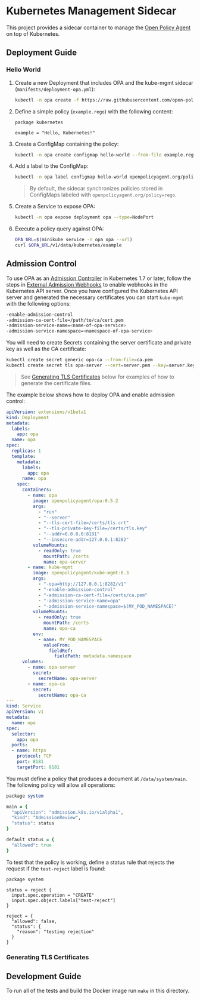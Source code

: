 # Kubernetes Management Sidecar

This project provides a sidecar container to manage the [Open Policy Agent](http://openpolicyagent.org) on top of Kubernetes.

## Deployment Guide

### Hello World

1. Create a new Deployment that includes OPA and the kube-mgmt sidecar (`manifests/deployment-opa.yml`):

    ```bash
    kubectl -n opa create -f https://raw.githubusercontent.com/open-policy-agent/kube-mgmt/master/manifests/deployment-opa.yml
    ```

1. Define a simple policy (`example.rego`) with the following content:

    ```
    package kubernetes

    example = "Hello, Kubernetes!"
    ```

1. Create a ConfigMap containing the policy:

    ```bash
    kubectl -n opa create configmap hello-world --from-file example.rego
    ```

1. Add a label to the ConfigMap:

    ```bash
    kubectl -n opa label configmap hello-world openpolicyagent.org/policy=rego
    ```

    > By default, the sidecar synchronizes policies stored in ConfigMaps labeled with `openpolicyagent.org/policy=rego`.

1. Create a Service to expose OPA:

    ```bash
    kubectl -n opa expose deployment opa --type=NodePort
    ```

1. Execute a policy query against OPA:

    ```bash
    OPA_URL=$(minikube service -n opa opa --url)
    curl $OPA_URL/v1/data/kubernetes/example
    ```

## Admission Control

To use OPA as an [Admission
Controller](https://kubernetes.io/docs/admin/admission-controllers/#what-are-they)
in Kubernetes 1.7 or later, follow the steps in [External Admission
Webhooks](https://kubernetes.io/docs/admin/extensible-admission-controllers/#external-admission-webhooks)
to enable webhooks in the Kubernetes API server. Once you have configured the
Kubernetes API server and generated the necessary certificates you can start
`kube-mgmt` with the following options:

```bash
-enable-admission-control
-admission-ca-cert-file=/path/to/ca/cert.pem
-admission-service-name=<name-of-opa-service>
-admission-service-namespace=<namespace-of-opa-service>
```

You will need to create Secrets containing the server certificate and private
key as well as the CA certificate:

```bash
kubectl create secret generic opa-ca --from-file=ca.pem
kubectl create secret tls opa-server --cert=server.pem --key=server.key
```

> See [Generating TLS Certificates](#generating-tls-certificates) below for
> examples of how to generate the certificate files.

The example below shows how to deploy OPA and enable admission control:

```yaml
apiVersion: extensions/v1beta1
kind: Deployment
metadata:
  labels:
    app: opa
  name: opa
spec:
  replicas: 1
  template:
    metadata:
      labels:
        app: opa
      name: opa
    spec:
      containers:
        - name: opa
          image: openpolicyagent/opa:0.5.2
          args:
            - "run"
            - "--server"
            - "--tls-cert-file=/certs/tls.crt"
            - "--tls-private-key-file=/certs/tls.key"
            - "--addr=0.0.0.0:8181"
            - "--insecure-addr=127.0.0.1:8282"
          volumeMounts:
            - readOnly: true
              mountPath: /certs
              name: opa-server
        - name: kube-mgmt
          image: openpolicyagent/kube-mgmt:0.3
          args:
            - "-opa=http://127.0.0.1:8282/v1"
            - "-enable-admission-control"
            - "-admission-ca-cert-file=/certs/ca.pem"
            - "-admission-service-name=opa"
            - "-admission-service-namespace=$(MY_POD_NAMESPACE)"
          volumeMounts:
            - readOnly: true
              mountPath: /certs
              name: opa-ca
          env:
            - name: MY_POD_NAMESPACE
              valueFrom:
                fieldRef:
                  fieldPath: metadata.namespace
      volumes:
        - name: opa-server
          secret:
            secretName: opa-server
        - name: opa-ca
          secret:
            secretName: opa-ca
---
kind: Service
apiVersion: v1
metadata:
  name: opa
spec:
  selector:
    app: opa
  ports:
  - name: https
    protocol: TCP
    port: 8181
    targetPort: 8181
```

You must define a policy that produces a document at `/data/system/main`. The following policy will allow all operations:

```ruby
package system

main = {
  "apiVersion": "admission.k8s.io/v1alpha1",
  "kind": "AdmissionReview",
  "status": status
}

default status = {
  "allowed": true
}
```

To test that the policy is working, define a status rule that rejects the request if the `test-reject` label is found:

```
package system

status = reject {
  input.spec.operation = "CREATE"
  input.spec.object.labels["test-reject"]
}

reject = {
  "allowed": false,
  "status": {
    "reason": "testing rejection"
  }
}
```

### <a name="generating-tls-certificates" />Generating TLS Certificates

<!-- TODO-->

## Development Guide

To run all of the tests and build the Docker image run `make` in this directory.
